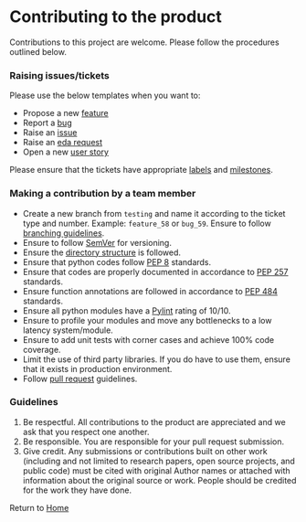 # Contributing to the product

Contributions to this project are welcome. Please follow the procedures outlined below.

### Raising issues/tickets
Please use the below templates when you want to:
- Propose a new [feature](../../../issues/new?template=feature_request.md)
- Report a [bug](../../../issues/new?template=bug_report.md)
- Raise an [issue](../../..//issues)
- Raise an [eda request](../../../issues/new?template=eda_request.md)
- Open a new [user story](../../../issues/new?template=user_story.md)

Please ensure that the tickets have appropriate [labels](../../../labels) and [milestones](../../../milestones).

### Making a contribution by a team member
- Create a new branch from `testing` and name it according to the ticket type and number. Example: `feature_58` or `bug_59`. Ensure to follow [branching guidelines](../docs/Branch.md).
- Ensure to follow [SemVer](https://semver.org/) for versioning.
- Ensure the [directory structure](../docs/Directory_structure.md) is followed.
- Ensure that python codes follow [PEP 8](https://www.python.org/dev/peps/pep-0008/) standards.
- Ensure that codes are properly documented in accordance to [PEP 257](https://www.python.org/dev/peps/pep-0257/) standards.
- Ensure function annotations are followed in accordance to [PEP 484](https://www.python.org/dev/peps/pep-0484/)
standards.
- Ensure all python modules have a [Pylint](https://www.pylint.org/)
rating of 10/10.
- Ensure to profile your modules and move any bottlenecks to a low latency system/module.
- Ensure to add unit tests with corner cases and achieve 100% code coverage.
- Limit the use of third party libraries. If you do have to use them, ensure that it exists in production environment.
- Follow [pull request](PULL_REQUEST_TEMPLATE.md) guidelines.

### Guidelines
1. Be respectful.  All contributions to the product are appreciated and we ask that you respect one another.
2. Be responsible. You are responsible for your pull request submission.
3. Give credit. Any submissions or contributions built on other work (including and not limited to research papers, open source projects, and public code) must be cited with original Author names or attached with information about the original source or work. People should be credited for the work they have done.

Return to [Home](/README.md)
